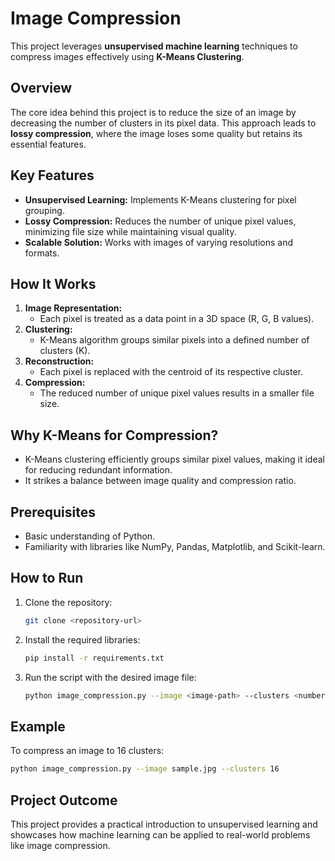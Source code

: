 # Image Compression  

This project leverages **unsupervised machine learning** techniques to compress images effectively using **K-Means Clustering**.  

## Overview  
The core idea behind this project is to reduce the size of an image by decreasing the number of clusters in its pixel data. This approach leads to **lossy compression**, where the image loses some quality but retains its essential features.  

## Key Features  
- **Unsupervised Learning:** Implements K-Means clustering for pixel grouping.  
- **Lossy Compression:** Reduces the number of unique pixel values, minimizing file size while maintaining visual quality.  
- **Scalable Solution:** Works with images of varying resolutions and formats.  

## How It Works  
1. **Image Representation:**  
   - Each pixel is treated as a data point in a 3D space (R, G, B values).  
2. **Clustering:**  
   - K-Means algorithm groups similar pixels into a defined number of clusters (K).  
3. **Reconstruction:**  
   - Each pixel is replaced with the centroid of its respective cluster.  
4. **Compression:**  
   - The reduced number of unique pixel values results in a smaller file size.  

## Why K-Means for Compression?  
- K-Means clustering efficiently groups similar pixel values, making it ideal for reducing redundant information.  
- It strikes a balance between image quality and compression ratio.  

## Prerequisites  
- Basic understanding of Python.  
- Familiarity with libraries like NumPy, Pandas, Matplotlib, and Scikit-learn.  

## How to Run  
1. Clone the repository:  
   ```bash  
   git clone <repository-url>  
   ```  
2. Install the required libraries:  
   ```bash  
   pip install -r requirements.txt  
   ```  
3. Run the script with the desired image file:  
   ```bash  
   python image_compression.py --image <image-path> --clusters <number-of-clusters>  
   ```  

## Example  
To compress an image to 16 clusters:  
```bash  
python image_compression.py --image sample.jpg --clusters 16  
```  

## Project Outcome  
This project provides a practical introduction to unsupervised learning and showcases how machine learning can be applied to real-world problems like image compression.  
